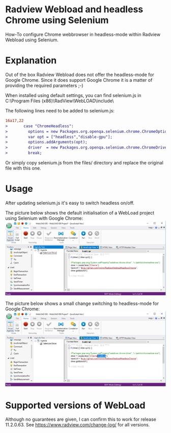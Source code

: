 # Radview Webload and headless Chrome using Selenium
How-To configure Chrome webbrowser in headless-mode within Radview Webload using Selenium.

# Explanation
Out of the box Radview Webload does not offer the headless-mode for Google Chrome. Since it does support Google Chrome it is a matter of providing the required parameters ;-)

When installed using default settings, you can find selenium.js in C:\Program Files (x86)\RadView\WebLOAD\include\

The following lines need to be added to selenium.js:

```diff
16a17,22
>       case "ChromeHeadless":
>         options = new Packages.org.openqa.selenium.chrome.ChromeOptions();
>         var opt = ["headless","disable-gpu"];
>         options.addArguments(opt);
>         driver  = new Packages.org.openqa.selenium.chrome.ChromeDriver( options );
>         break;
```

Or simply copy selenium.js from the files/ directory and replace the original file with this one.

# Usage
After updating selenium.js it's easy to switch headless on/off.

The picture below shows the default initialisation of a WebLoad project using Selenium with Google Chrome:
![SeleniumUsingChrome](https://github.com/tmvtmv/RadviewWebloadHeadlessChrome/blob/master/images/Webload_IDE-Chrome.jpg)

The picture below shows a small change switching to headless-mode for Google Chrome:
![SeleniumUsingChromeHeadless](https://github.com/tmvtmv/RadviewWebloadHeadlessChrome/blob/master/images/Webload_IDE-ChromeHeadless.jpg)

# Supported versions of WebLoad
Although no guarantees are given, I can confirm this to work for release 11.2.0.63. See https://www.radview.com/change-log/ for all versions.
